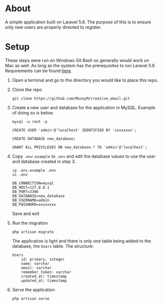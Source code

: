 # About
A simple application built on Laravel 5.6. The purpose of this is to ensure only new users are properly directed to register. 


# Setup
These steps were run on Windows Git Bash so generally would work on Mac as well. As long as the system has the prerequisites to run Laravel 5.6 Requirements can be found [here](https://laravel.com/docs/5.6#installation).

1. Open a terminal and go to the directory you would like to place this repo.

2. Clone the repo

    `git clone https://github.com/MoseyM/creative_email.git`

3. Create a new user and database for the application in MySQL. Example of doing so is below.

    ```
    mysql -u root -p

    CREATE USER 'admin'@'localhost' IDENTIFIED BY 'xxxxxxxx';

    CREATE DATABASE new_database;

    GRANT ALL PRIVILEGES ON new_database.* TO 'admin'@'localhost';
    ```

4. Copy `.env.example` to `.env` and edit the database values to use the user and database created in step 3.

    ```
    cp .env.example .env
    vi .env
    ```

    ```
    DB_CONNECTION=mysql
    DB_HOST=127.0.0.1
    DB_PORT=3306
    DB_DATABASE=new_database
    DB_USERNAME=admin
    DB_PASSWORD=xxxxxxxx
    ```
    Save and exit

5. Run the migration

    `php artisan migrate`

    The application is light and there is only one table being added to the database, the `Users` table. The structure:

    ```
    Users
        id: primary, integer
        name: varchar
        email: varchar
        remember_token: varchar
        created_at: timestamp
        updated_at: timestamp
    ```

6. Serve the application
    
    `php artisan serve`


